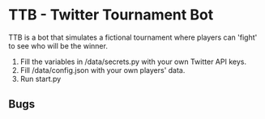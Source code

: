 # TTB - Twitter Tournament Bot

TTB is a bot that simulates a fictional tournament where players can 'fight' to see who will be the winner.

1. Fill the variables in /data/secrets.py with your own Twitter API keys.
2. Fill /data/config.json with your own players' data.
3. Run start.py

## Bugs
